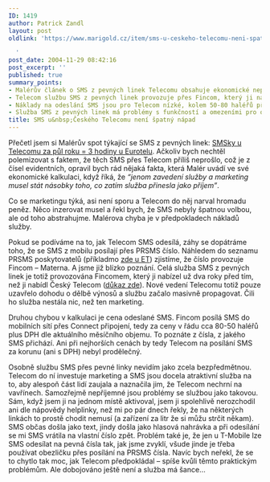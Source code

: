 ```yaml
---
ID: 1419
author: Patrick Zandl
layout: post
oldlink: 'https://www.marigold.cz/item/sms-u-ceskeho-telecomu-neni-spatny-napad

  '
post_date: 2004-11-29 08:42:16
post_excerpt: ''
published: true
summary_points:
- Malérův článek o SMS z pevných linek Telecomu obsahuje ekonomické nepřesnosti.
- Telecom službu SMS z pevných linek provozuje přes Fincom, který ji nabízel dříve.
- Náklady na odeslání SMS jsou pro Telecom nízké, kolem 50-80 haléřů přes Connect.
- Služba SMS z pevných linek má problémy s funkčností a omezeními pro operátory.
title: SMS u&nbsp;Českého Telecomu není špatný nápad
---
```


<p>
Přečetl jsem si Malérův spot týkající se SMS z pevných linek: <a href="http://www.maler.cz/index.php?id=258">SMSky u Telecomu za půl roku = 3 hodiny u Eurotelu</a>. Ačkoliv bych nechtěl polemizovat s faktem, že těch SMS přes Telecom příliš neprošlo, což je z čísel evidentních, opravil bych rád nějaká fakta, která Malér uvádí ve své ekonomické kalkulaci, když říká, že <i>&#8220;jenom zavedení služby a marketing musel stát násobky toho, co zatím služba přinesla jako příjem&#8221;</i>.</p>

<p>
Co se marketingu týká, asi není sporu a Telecom do něj narval hromadu peněz. Něco inzerovat musel a řekl bych, že SMS nebyly špatnou volbou, ale od toho abstrahujme. Malérova chyba je v předpokladech nákladů služby. </p>

<p>
Pokud se podíváme na to, jak Telecom SMS odesílá, záhy se dopátráme toho, že se SMS  z mobilu posílají přes PRSMS číslo. Náhledem do seznamu PRSMS poskytovatelů (příkladmo <a href="http://www.eurotel.cz/prsms">zde u ET</a>) zjistíme, že číslo provozuje Fincom – Materna. A jsme již blízko poznání. Celá služba SMS z pevných linek je totiž provozována Fincomem, který ji nabízel už dva roky před tím, než ji nabídl Český Telecom (<a href="http://mobil.idnes.cz/aktuality/zpravy_agentur/fincom021022.html">důkaz zde</a>). Nové vedení Telecomu totiž pouze uzavřelo dohodu o dělbě výnosů a službu začalo masivně propagovat. Čili ho služba nestála nic, než ten marketing. </p>

<p>
Druhou chybou v kalkulaci je cena odeslané SMS. Fincom posílá SMS do mobilních sítí přes Connect připojení, tedy za ceny v řádu cca 80-50 haléřů plus DPH dle aktuálního měsíčního objemu. To poznáte z čísla, z jakého SMS přichází. Ani při nejhorších cenách by tedy Telecom na posílání SMS za korunu (ani s DPH) nebyl prodělečný.</p>

<p>
Osobně službu SMS přes pevné linky nevidím jako zcela bezpředmětnou. Telecom do ní investuje marketing a SMS jsou docela atraktivní služba na to, aby alespoň část lidí zaujala a naznačila jim, že Telecom nechrní na vavřínech. Samozřejmě nepříjemné jsou problémy se službou jako takovou. Sám, když jsem ji na jednom místě aktivoval, jsem ji spolehlivě nerozchodil ani dle nápovědy helplinky, než mi po pár dnech řekly, že na některých linkách to prostě chodit nemusí (a zařízení za litr že si můžu strčit někam). SMS občas došla jako text, jindy došla jako hlasová nahrávka a při odesílání se mi SMS vrátila na vlastní číslo zpět. Problém také je, že jen u T-Mobile lze SMS odesílat na pevná čísla tak, jak jsme zvyklí, všude jinde je třeba používat obezličku přes posílání na PRSMS čísla. Navíc bych neřekl, že se to chytlo tak moc, jak Telecom předpokládal – spíše kvůli těmto praktickým problémům. Ale dobojováno ještě není a služba má šance…
</p>